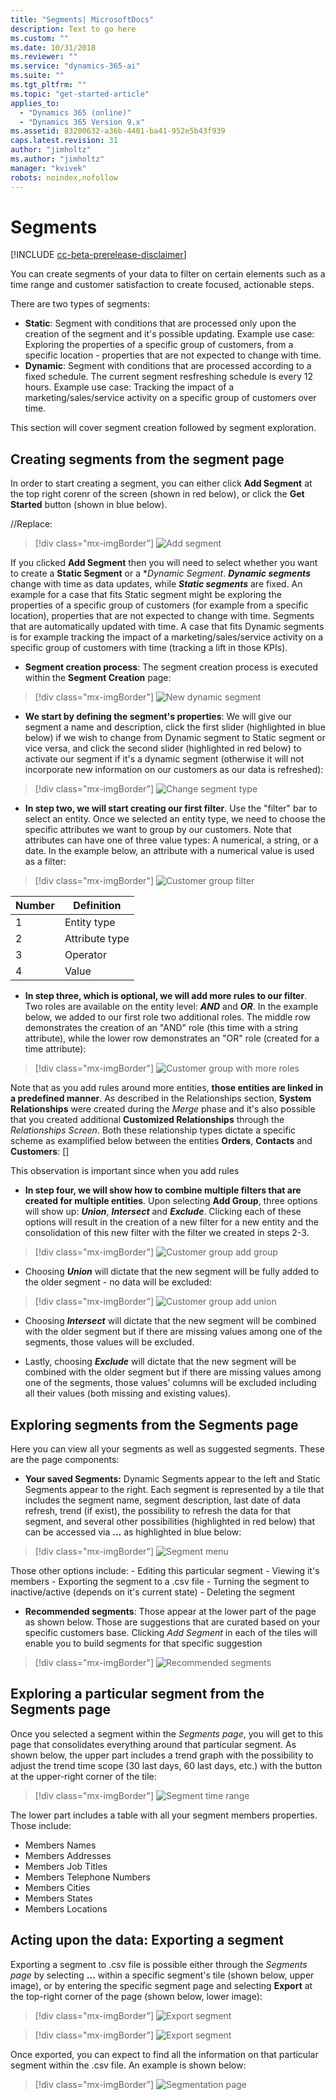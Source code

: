 ```yaml
---
title: "Segments| MicrosoftDocs"
description: Text to go here
ms.custom: ""
ms.date: 10/31/2018
ms.reviewer: ""
ms.service: "dynamics-365-ai"
ms.suite: ""
ms.tgt_pltfrm: ""
ms.topic: "get-started-article"
applies_to: 
  - "Dynamics 365 (online)"
  - "Dynamics 365 Version 9.x"
ms.assetid: 83200632-a36b-4401-ba41-952e5b43f939
caps.latest.revision: 31
author: "jimholtz"
ms.author: "jimholtz"
manager: "kvivek"
robots: noindex,nofollow
---
```

# Segments

[!INCLUDE [cc-beta-prerelease-disclaimer](../includes/cc-beta-prerelease-disclaimer.md)]

You can create segments of your data to filter on certain elements such as a time range and customer satisfaction to create focused, actionable steps.

There are two types of segments:

- **Static**: Segment with conditions that are processed only upon the creation of the segment and it's possible updating. Example use case: Exploring the properties of a specific group of customers, from a specific location - properties that are not expected to change with time. 
- **Dynamic**: Segment with conditions that are processed according to a fixed schedule. The current segment resfreshing schedule is every 12 hours. Example use case: Tracking the impact of a marketing/sales/service activity on a specific group of customers over time.

This section will cover segment creation followed by segment exploration.

## Creating segments from the segment page
In order to start creating a segment, you can either click **Add Segment** at the top right corenr of the screen (shown in red below), or click the **Get Started** button (shown in blue below).

//Replace:
> [!div class="mx-imgBorder"] 
> ![](media/add-segment-full.png "Add segment")

If you clicked **Add Segment** then you will need to select whether you want to create a **Static Segment** or a **Dynamic Segment*. ***Dynamic segments*** change with time as data updates, while ***Static segments*** are fixed. An example for a case that fits Static segment might be exploring the properties of a specific group of customers (for example from a specific location), properties that are not expected to change with time. Segments that are automatically updated with time. A case that fits Dynamic segments is for example tracking the impact of a marketing/sales/service activity on a specific group of customers with time (tracking a lift in those KPIs).

- **Segment creation process**:
The segment creation process is executed within the **Segment Creation** page:

> [!div class="mx-imgBorder"] 
> ![](media/new-dynamic-segment.png "New dynamic segment")

- **We start by defining the segment's properties**: We will give our segment a name and description, click the first slider (highlighted in blue below) if we wish to change from Dynamic segment to Static segment or vice versa, and click the second slider (highlighted in red below) to activate our segment if it's a dynamic segment (otherwise it will not incorporate new information on our customers as our data is refreshed):
     
> [!div class="mx-imgBorder"] 
> ![](media/new-dynamic-segment-hilites.png "Change segment type")
     
- **In step two, we will start creating our first filter**. Use the "filter" bar to select an entity. Once we selected an entity type, we need to choose the specific attributes we want to group by our customers. Note that attributes can have one of three value types: A numerical, a string, or a date. In the example below, an attribute with a numerical value is used as a filter:
     
> [!div class="mx-imgBorder"] 
> ![](media/customer-group-numbers.png "Customer group filter")

|Number |Definition  |
|---------|---------|
|1     |Entity type         |
|2     |Attribute type         |
|3    |Operator         |
|4    |Value         |

     
- **In step three, which is optional, we will add more rules to our filter**. Two roles are available on the entity level: 
     ***AND*** and ***OR***. In the example below, we added to our first role two additional roles. The middle row demonstrates the 
     creation of an "AND" role (this time with a string attribute), while the lower row demonstrates an "OR" role (created for a time 
     attribute):
     
> [!div class="mx-imgBorder"] 
> ![](media/customer-group-more-roles.png "Customer group with more roles")

Note that as you add rules around more entities, **those entities are linked in a predefined manner**. As described in the Relationships section, **System Relationships** were created during the *Merge* phase and it's also possible that you created additional **Customized Relationships** through the *Relationships Screen*. Both these relationship types dictate a specific scheme as examplified below between the entities **Orders**, **Contacts** and **Customers**:
[]

This observation is important since when you add rules 
     
- **In step four, we will show how to combine multiple filters that are created for multiple entities**. Upon selecting **Add Group**, three options will show up: ***Union***, ***Intersect*** and ***Exclude***. Clicking each of these options will result in the creation of a new filter for a new entity and the consolidation of this new filter with the filter we created in steps 2-3. 
   
> [!div class="mx-imgBorder"] 
> ![](media/customer-group-add-group.png "Customer group add group")
   
  - Choosing ***Union*** will dictate that the new segment will be fully added to the older segment - no data will be excluded:
       
  > [!div class="mx-imgBorder"] 
  > ![](media/customer-group-union.png "Customer group add union")

  - Choosing ***Intersect*** will dictate that the new segment will be combined with the older segment but if there are missing values among one of the segments, those values will be excluded.

  - Lastly, choosing ***Exclude*** will dictate that the new segment will be combined with the older segment but if there are missing values among one of the segments, those values' columns will be excluded including all their values (both missing and existing values).

## Exploring segments from the Segments page
Here you can view all your segments as well as suggested segments. These are the page components:
- **Your saved Segments:** Dynamic Segments appear to the left and Static Segments appear to the right. Each segment is represented by a tile that includes the segment name, segment description, last date of data refresh, trend (if exist), the possibility to refresh the data for that segment, and several other possibilities (highlighted in red below) that can be accessed via  <b>...</b> as highlighted in blue below:

> [!div class="mx-imgBorder"] 
> ![](media/segment-menu-hilite.png "Segment menu")

Those other options include:
    - Editing this particular segment
    - Viewing it's members
    - Exporting the segment to a .csv file
    - Turning the segment to inactive/active (depends on it's current state)
    - Deleting the segment
    
- **Recommended segments**: Those appear at the lower part of the page as shown below. Those are suggestions that are curated based on your specific customers base. Clicking *Add Segment* in each of the tiles will enable you to build segments for that specific suggestion

> [!div class="mx-imgBorder"] 
> ![](media/recommended-segments.png "Recommended segments")

## Exploring a particular segment from the Segments page
Once you selected a segment within the *Segments page*, you will get to this page that consolidates everything around that particular segment. As shown below, the upper part includes a trend graph with the possibility to adjust the trend time scope (30 last days, 60 last days, etc.) with the button at the upper-right corner of the tile:

> [!div class="mx-imgBorder"] 
> ![](media/segment-time-range.png "Segment time range")

The lower part includes a table with all your segment members properties. Those include: 
- Members Names
- Members Addresses
- Members Job Titles
- Members Telephone Numbers
- Members Cities
- Members States
- Members Locations

## Acting upon the data: Exporting a segment
Exporting a segment to .csv file is possible either through the *Segments page* by selecting <b>...</b> within a specific segment's tile (shown below, upper image), or by entering the specific segment page and selecting **Export** at the top-right corner of the page (shown below, lower image):

> [!div class="mx-imgBorder"] 
> ![](media/segment-menu-export.png "Export segment")

> [!div class="mx-imgBorder"] 
> ![](media/segment-menu-export-top.png "Export segment")

Once exported, you can expect to find all the information on that particular segment within the .csv file. An example is shown below:

> [!div class="mx-imgBorder"] 
> ![](media/segmentation-page.png "Segmentation page")
